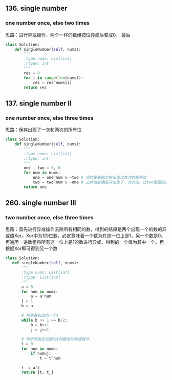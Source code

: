 ## 136. single number
### one number once, else two times
思路：进行异或操作，两个一样的数组按位异或后变成0， 最后
```Python
class Solution:
    def singleNumber(self, nums):
        """
        :type nums: List[int]
        :rtype: int
        """
        res = 0
        for i in range(len(nums)):
            res = res^nums[i]
        return res
```




## 137. single number II
### one number once, else three times
思路：保存出现了一次和两次的所有位
```python
class Solution:
    def singleNumber(self, nums):
        """
        :type nums: List[int]
        :rtype: int
        """
        one , two = 0, 0
        for num in nums:
            one = one^num & ~two # 同时要去掉之前出现过两次的那些位
            two = two^num & ~one # 去掉当前确定只出现了一次的位，让two里面的1碰到0保持1，two里面的0碰到1也保持0
        return one
 ```
 
        
 ## 260. single number III
 ### two number once, else three times
 思路：首先进行异或操作去除所有相同的数，得到的结果是两个出现一个的数的异或值Xor。Xor中为1的位数，必定意味着一个数为在这一位上是1，另一个数是0。再遍历一遍数组将所有这一位上是1的数进行异或，得到的一个值为其中一个。再根据Xor即可得到另一个数
 ```Python
 class Solution:
    def singleNumber(self, nums):
        """
        :type nums: List[int]
        :rtype: List[int]
        """
        a = 0
        for num in nums:
            a = a^num
        j = 1
        b = a
        
        # 找到最右边的一个1
        while b >> 1 == b/2:
            b = b>>1
            j = j<<1
        
        # 将所有指定位置为1的数进行异或操作
        t = 0
        for num in nums:
            if num&j:
                t = t^num
        
        t_ = a^t
        return [t, t_]
```
